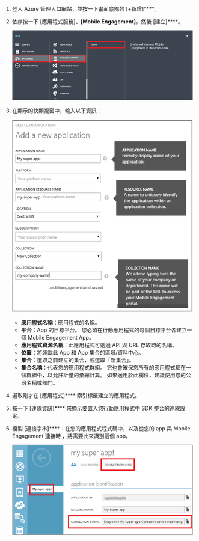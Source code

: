 1. 登入 Azure 管理入口網站，並按一下畫面底部的 [+新增]****。

2. 依序按一下 [應用程式服務]****、[Mobile Engagement]****，然後 [建立]****。

    ![](./media/mobile-engagement-create-app-in-portal/create-mobile-engagement-app.png)

3. 在顯示的快顯視窗中，輸入以下資訊：

    ![](./media/mobile-engagement-create-app-in-portal/create-azme-popup.png)

    - **應用程式名稱**：應用程式的名稱。
    - **平台**：App 的目標平台。 您必須在行動應用程式的每個目標平台各建立一個 Mobile Engagement App。
    - **應用程式資源名稱**：此應用程式可透過 API 與 URL 存取時的名稱。
    - **位置**：將裝載此 App 和 App 集合的區域/資料中心。
    - **集合**：選取之前建立的集合，或選取「新集合」。
    - **集合名稱**：代表您的應用程式群組。 它也會確保您所有的應用程式都在一個群組中，以允許計量的彙總計算。 如果適用於此欄位，建議使用您的公司名稱或部門。

4. 選取剛才在 [應用程式]**** 索引標籤建立的應用程式。

5. 按一下 [連線資訊]**** 來顯示要置入您行動應用程式中 SDK 整合的連線設定。

6. 複製 [連接字串]****：在您的應用程式程式碼中，以及從您的 app 與 Mobile Engagement 連接時 ，將需要此來識別這個 app。

    ![](./media/mobile-engagement-create-app-in-portal/app-connection-info-page.png)






